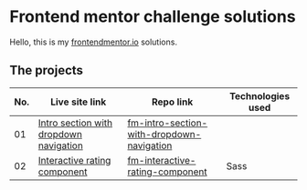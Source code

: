 # Frontend mentor challenge solutions

 Hello, this is my [frontendmentor.io](https://www.frontendmentor.io/home) solutions.

## The projects

| No. | Live site link | Repo link | Technologies used |
| --- | -------------- | --------- | ----------------- |
| 01 | [Intro section with dropdown navigation](https://fm01-intro-section-with-dropdown-navigation.netlify.app/) | [fm-intro-section-with-dropdown-navigation](https://github.com/sofuslund/fm-intro-section-with-dropdown-navigation.git) | |
| 02 | [Interactive rating component](https://fm02-interactive-rating-component.netlify.app/) | [fm-interactive-rating-component](https://github.com/sofuslund/fm-interactive-rating-component.git) | Sass |
